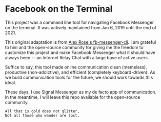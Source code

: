 # Facebook on the Terminal

This project was a command line tool for navigating Facebook Messenger on the terminal. It was actively maintained from Jan 6, 2019 until the end of 2021.

This original adaptation is from [Alex Rose's fb-messenger-cli](https://github.com/Alex-Rose/fb-messenger-cli). I am grateful to him and the open-source community for giving me the freedom to customize this project and make Facebook Messenger what it should have always been -- an Internet Relay Chat with a large base of active users.

Suffice to say, this tool made online communication clean (memeless), productive (non-addictive), and efficient (completely keyboard-driven). As we build communication tools for the future, we should work towards this ideal.

These days, I use Signal Messenger as my de facto app of communication. In the meantime, I will leave this repo available for the open-source community. 

```
All that is gold does not glitter, 
Not all those who wander are lost.
```
